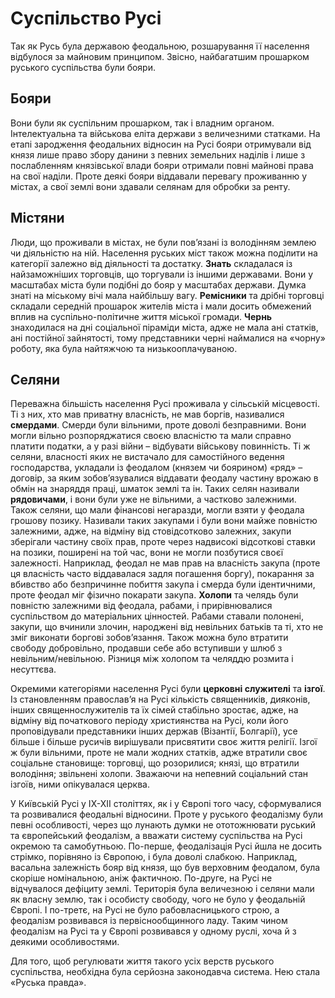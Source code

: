 Суспільство Русі
================

Так як Русь була державою феодальною, розшарування її населення
відбулося за майновим принципом. Звісно, найбагатшим прошарком руського
суспільства були бояри.

Бояри
-----

Вони були як суспільним прошарком, так і владним органом. Інтелектуальна
та військова еліта держави з величезними статками. На етапі зародження
феодальних відносин на Русі бояри отримували від князя лише право збору
данини з певних земельних наділів і лише з послабленням князівської
влади бояри отримали повні майнові права на свої наділи. Проте деякі
бояри віддавали перевагу проживанню у містах, а свої землі вони здавали
селянам для обробки за ренту.

Містяни 
-------

Люди, що проживали в містах, не були пов’язані із володінням землею чи
діяльністю на ній. Населення руських міст також можна поділити на
категорії залежно від діяльності та достатку. **Знать** складалася із
найзаможніших торговців, що торгували із іншими державами. Вони у
масштабах міста були подібні до бояр у масштабах держави. Думка знаті на
міському вічі мала найбільшу вагу. **Ремісники** та дрібні торговці
складали середній прошарок жителів міста і мали досить обмежений вплив
на суспільно-політичне життя міської громади. **Чернь** знаходилася на
дні соціальної піраміди міста, адже не мала ані статків, ані постійної
зайнятості, тому представники черні наймалися на «чорну» роботу, яка
була найтяжчою та низькооплачуваною.

Селяни
------

Переважна більшість населення Русі проживала у сільській місцевості. Ті
з них, хто мав приватну власність, не мав боргів, називалися
**смердами**. Смерди були вільними, проте доволі безправними. Вони могли
вільно розпоряджатися своєю власністю та мали справно платити податки, а
у разі війни – відбувати військову повинність. Ті ж селяни, власності
яких не вистачало для самостійного ведення господарства, укладали із
феодалом (князем чи боярином) «ряд» – договір, за яким зобов’язувалися
віддавати феодалу частину врожаю в обмін на знаряддя праці, шматок землі
та ін. Таких селян називали **рядовичами**, і вони були уже не вільними,
а частково залежними. Також селяни, що мали фінансові негаразди, могли
взяти у феодала грошову позику. Називали таких закупами і були вони
майже повністю залежними, адже, на відміну від стовідсотково залежних,
закупи зберігали частину своїх прав, проте через надвисокі відсоткові
ставки на позики, поширені на той час, вони не могли позбутися своєї
залежності. Наприклад, феодал не мав прав на власність закупа (проте ця
власність часто віддавалася задля погашення боргу), покарання за
вбивство або безпричинне побиття закупа і смерда були ідентичними, проте
феодал міг фізично покарати закупа. **Холопи** та челядь були повністю
залежними від феодала, рабами, і прирівнювалися суспільством до
матеріальних цінностей. Рабами ставали полонені, закупи, що вчинили
злочин, народжені від невільних батьків та ті, хто не зміг виконати
боргові зобов’язання. Також можна було втратити свободу добровільно,
продавши себе або вступивши у шлюб з невільним/невільною. Різниця між
холопом та челяддю розмита і несуттєва.

Окремими категоріями населення Русі були **церковні служителі** та
**ізгої**. Із становленням православ’я на Русі кількість священників,
дияконів, інших священнослужителів та їх сімей стабільно зростає, адже,
на відміну від початкового періоду християнства на Русі, коли його
проповідували представники інших держав (Візантії, Болгарії), усе більше
і більше русичів вирішували присвятити своє життя релігії. Ізгої ж були
вільними, проте не мали жодних статків, адже втратили своє соціальне
становище: торговці, що розорилися; князі, що втратили володіння;
звільнені холопи. Зважаючи на непевний соціальний стан ізгоїв, ними
опікувалася церква.

У Київській Русі у IX-XII століттях, як і у Європі того часу,
сформувалися та розвивалися феодальні відносини. Проте у руського
феодалізму були певні особливості, через що лунають думки не
ототожнювати руський та європейський феодалізм, а вважати систему
суспільства на Русі окремою та самобутньою. По-перше, феодалізація Русі
йшла не досить стрімко, порівняно із Європою, і була доволі слабкою.
Наприклад, васальна залежність бояр від князя, що був верховним
феодалом, була скоріше номінальною, аніж фактичною. По-друге, на Русі не
відчувалося дефіциту землі. Територія була величезною і селяни мали як
власну землю, так і особисту свободу, чого не було у феодальній Європі.
І по-третє, на Русі не було рабовласницького строю, а феодалізм
розвивався із первіснообщинного ладу. Таким чином феодалізм на Русі та у
Європі розвивався у одному руслі, хоча й з деякими особливостями.

Для того, щоб регулювати життя такого усіх верств руського суспільства,
необхідна була серйозна законодавча система. Нею стала «Руська правда».
